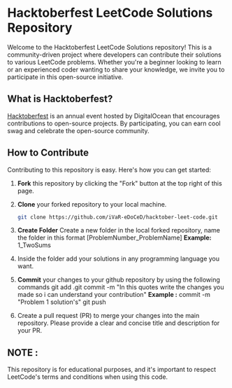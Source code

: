 # Hacktoberfest LeetCode Solutions Repository

Welcome to the Hacktoberfest LeetCode Solutions repository! This is a community-driven project where developers can contribute their solutions to various LeetCode problems. Whether you're a beginner looking to learn or an experienced coder wanting to share your knowledge, we invite you to participate in this open-source initiative.

## What is Hacktoberfest?

[Hacktoberfest](https://hacktoberfest.digitalocean.com/) is an annual event hosted by DigitalOcean that encourages contributions to open-source projects. By participating, you can earn cool swag and celebrate the open-source community.

## How to Contribute

Contributing to this repository is easy. Here's how you can get started:

1. **Fork** this repository by clicking the "Fork" button at the top right of this page.

2. **Clone** your forked repository to your local machine.

   ```bash
   git clone https://github.com/iVaR-eDoCeD/hacktober-leet-code.git
3. **Create Folder** Create a new folder in the local forked repository, name the folder in this format [ProblemNumber_ProblemName]
   **Example:** 1_TwoSums
4. Inside the folder add your solutions in any programming language you want.
5. **Commit** your changes to your github repository by using the following commands
   git add .git
   commit -m "In this quotes write the changes you made so i can understand your contribution"
   **Example :** commit -m "Problem 1 solution's"
   git push 
6. Create a pull request (PR) to merge your changes into the main repository. Please provide a clear and concise title and description for your PR.

## NOTE :
This repository is for educational purposes, and it's important to respect LeetCode's terms and conditions when using this code.
